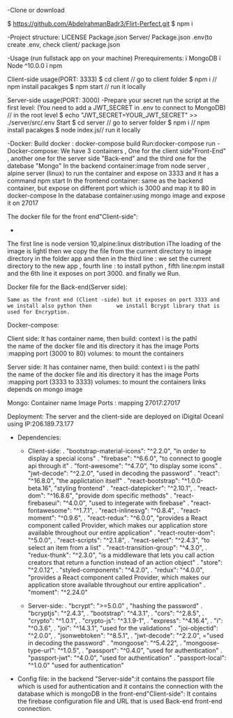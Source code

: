 -Clone or download

  $ https://github.com/AbdelrahmanBadr3/Flirt-Perfect.git
 $ npm i

-Project structure:
LICENSE
Package.json
Server/
        Package.json
	.env(to create .env, check client/
						package.json

-Usage (run fullstack app on your machine)
Prerequirements:
	ï	MongoDB
	ï	Node ^10.0.0
	ï	npm
 

Client-side usage(PORT: 3333)
$ cd client   // go to client folder
$ npm i       // npm install pacakges
$ npm start // run it locally

Server-side usage(PORT: 3000)
-Prepare your secret
run the script at the first level:
(You need to add a JWT_SECRET in .env to connect to MongoDB)
// in the root level
$ echo "JWT_SECRET=YOUR_JWT_SECRET" >> ./server/src/.env
Start
$ cd server   // go to server folder
$ npm i       // npm install pacakges
$ node index.js// run it locally

-Docker:
Build docker : docker-compose build
Run:docker-compose run
-Docker-compose:
We have 3 containers , One for the client side"Front-End" , another one for the server side "Back-end" and the third one for the datebase "Mongo"
In the backend container:image from node server , alpine server (linux) to run the container and expose on 3333 and it has a command npm start
In the frontend container: same as the backend container, but expose on different port which is 3000 and map it to 80 in docker-compose
In the database container:using mongo image and expose it on 27017



The docker file for the front end"Client-side":




-











The first line is node version 10,alpine:linux distribution ìThe loading of the image is lightî
then we copy the file from the current directory to image directory in the folder app and then in the third line : we set the current directory to the new app , fourth line : to install python , fifth line:npm install 
and the 6th line it exposes on port 3000. and finally we Run.

Docker file for the Back-end(Server side):













  

	Same as the front end (Client -side) but it exposes on port 3333 and we install also python then 		we install Bcrypt library that is used for Encryption.







Docker-compose:

		












Client side:
It has container name, 
then build:
context ì is the pathî  
the name of the docker file and itís directory
it has the image
Ports :mapping port (3000 to 80)
volumes: to mount the containers

Server side:
It has container name, 
then build:
context ì is the pathî  
the name of the docker file and itís directory
it has the image
Ports :mapping port (3333 to 3333)
volumes: to mount the containers
links depends on mongo image 

Mongo:
Container name
Image
Ports : mapping 27017:27017


Deployment:
The server and the client-side are deployed on ìDigital Oceanî using IP:206.189.73.177


- Dependencies:
  - Client-side:
    . "bootstrap-material-icons": "^2.2.0", "in order to display a special icons"
    . "firebase": "^6.6.0", "to connect to google api through it"
    . "font-awesome": "^4.7.0", "to display some icons"
    . "jwt-decode": "^2.2.0", "used in decoding the password"
    . "react": "^16.8.0", "the applictation itself"
    . "react-bootstrap": "^1.0.0-beta.16", "styling frontend"
    . "react-datepicker": "^2.10.1", 
    . "react-dom": "^16.8.6", "provide dom specific methods"
    . "react-firebaseui": "^4.0.0", "used to integerate with firebase"
    . "react-fontawesome": "^1.7.1",
    . "react-inlinesvg": "^0.8.4",
    . "react-moment": "^0.9.6",
    . "react-redux": "^6.0.0", "provides a React component called Provider, which makes our application store available throughout our entire application"
    . "react-router-dom": "^5.0.0", 
    . "react-scripts": "^2.1.8",
    . "react-select": "^2.4.3", "to select an item from a list"
    . "react-transition-group": "^4.3.0",
    . "redux-thunk": "^2.3.0", "is a middleware that lets you call action creators that return a function instead of an action object"
    . "store": "^2.0.12",
    . "styled-components": "^4.2.0",
    . "redux": "^4.0.0", "provides a React component called Provider, which makes our application store available throughout our entire application"
    . "moment": "^2.24.0"

  - Server-side:
 	. "bcrypt": ">=5.0.0" , "hashing the password"
        . "bcryptjs": "^2.4.3", 
        . "bootstrap": "^4.3.1",
        . "cors": "^2.8.5",
        . "crypto": "^1.0.1",
        . "crypto-js": "^3.1.9-1",
        . "express": "^4.16.4",
        . "i": "^0.3.6",
        . "joi": "^14.3.1", "used for the validations"
        . "joi-objectid": "^2.0.0",
        . "jsonwebtoken": "^8.5.1",
        . "jwt-decode": "^2.2.0",  ="used in decoding the password"
        . "mongoose": "^5.4.22",
        . "mongoose-type-url": "^1.0.5",
        . "passport": "^0.4.0", "used for authentication"
        . "passport-jwt": "^4.0.0", "used for authentication"
        . "passport-local": "^1.0.0" "used for authentication"

- Config file:
in the backend "Server-side":it contains the passport file which is used for authentication and it contains the connection with the database which is mongoDB
in the front-end"Client-side": It contains the firebase configuration file and URL that is used Back-end front-end connection.


